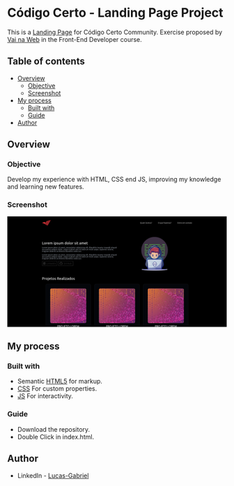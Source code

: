 # Código Certo - Landing Page Project

This is a [Landing Page]() for Código Certo Community. Exercise proposed by [Vai na Web]() in the Front-End Developer course.

## Table of contents

- [Overview](#overview)
  - [Objective](#Objective)
  - [Screenshot](#screenshot)
- [My process](#my-process)
  - [Built with](#built-with)
  - [Guide](#Guide)
- [Author](#author)

## Overview

### Objective

Develop my experience with HTML, CSS end JS, improving my knowledge and learning new features.

### Screenshot

![](./screenshot.png)

## My process

### Built with

- Semantic [HTML5](https://developer.mozilla.org/pt-BR/docs/Web/HTML) for markup.
- [CSS](https://developer.mozilla.org/pt-BR/docs/Web/CSS) For custom properties.
- [JS](https://developer.mozilla.org/pt-BR/docs/Web/JavaScript) For interactivity.

### Guide

- Download the repository.
- Double Click in index.html.

## Author

- LinkedIn - [Lucas-Gabriel](https://www.linkedin.com/in/lucasdevtec/)
